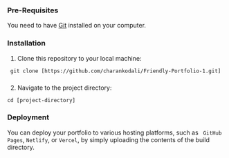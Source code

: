 ### Pre-Requisites

You need to have [Git](https://git-scm.com/) installed on your computer.

### Installation

1. Clone this repository to your local machine:

```
 git clone [https://github.com/charankodali/Friendly-Portfolio-1.git]
```
###    
2. Navigate to the project directory:

```
cd [project-directory]
```

###  Deployment

You can deploy your portfolio to various hosting platforms, such as ``` GitHub Pages```, ```Netlify```, or ```Vercel```, by simply uploading the contents of the build directory.


